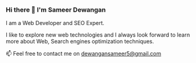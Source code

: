 ### Hi there 👋 I'm Sameer Dewangan

I am a Web Developer and SEO Expert.

I like to explore new web technologies and I always look forward to learn more about Web, Search engines optimization techniques.

📫 Feel free to contact me on dewangansameer5@gmail.com
<!--
**Sameerda2/Sameerda2** is a ✨ _special_ ✨ repository because its `README.md` (this file) appears on your GitHub profile.

Here are some ideas to get you started:

- 🔭 I’m currently working on ...
- 🌱 I’m currently learning ...
- 👯 I’m looking to collaborate on ...
- 🤔 I’m looking for help with ...
- 💬 Ask me about ...
- 📫 How to reach me: ...
- 😄 Pronouns: ...
- ⚡ Fun fact: ...
-->
